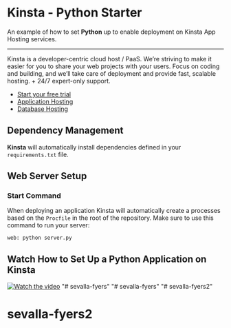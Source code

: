# Kinsta - Python Starter

An example of how to set **Python** up to enable deployment on Kinsta App Hosting services.

---
Kinsta is a developer-centric cloud host / PaaS. We’re striving to make it easier for you to share your web projects with your users. Focus on coding and building, and we’ll take care of deployment and provide fast, scalable hosting. + 24/7 expert-only support.

- [Start your free trial](https://kinsta.com/signup/?product_type=app-db)
- [Application Hosting](https://kinsta.com/application-hosting)
- [Database Hosting](https://kinsta.com/database-hosting)

## Dependency Management
**Kinsta** will automatically install dependencies defined in your `requirements.txt` file.

## Web Server Setup
### Start Command
When deploying an application Kinsta will automatically create a processes based on the `Procfile` in the root of the repository. Make sure to use this command to run your server:
```
web: python server.py
```

## Watch How to Set Up a Python Application on Kinsta
[![Watch the video](https://img.youtube.com/vi/2TzIKbeL_d8/maxresdefault.jpg)](https://www.youtube.com/watch?v=2TzIKbeL_d8)
"# sevalla-fyers" 
"# sevalla-fyers" 
"# sevalla-fyers2" 
# sevalla-fyers2
